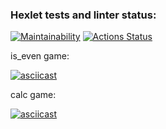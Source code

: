### Hexlet tests and linter status:
[![Maintainability](https://api.codeclimate.com/v1/badges/bdcccb94e117ba095757/maintainability)](https://codeclimate.com/github/nerodnoy/python-project-49/maintainability)
[![Actions Status](https://github.com/nerodnoy/python-project-49/workflows/hexlet-check/badge.svg)](https://github.com/nerodnoy/python-project-49/actions)

is_even game:

[![asciicast](https://asciinema.org/a/gxYTRyXnzjhfKyZQEOIRpsaGp.svg)](https://asciinema.org/a/gxYTRyXnzjhfKyZQEOIRpsaGp)

calc game:

[![asciicast](https://asciinema.org/a/BVeQtFNNTPAj2Za4739bJ7q4e.svg)](https://asciinema.org/a/BVeQtFNNTPAj2Za4739bJ7q4e)
